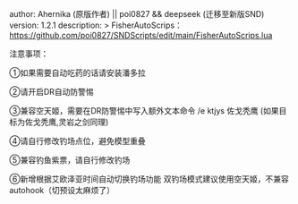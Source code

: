 author: Ahernika (原版作者) || poi0827 && deepseek (迁移至新版SND)
version: 1.2.1
description: >
  FisherAutoScrips：https://github.com/poi0827/SNDScripts/edit/main/FisherAutoScrips.lua 

  注意事项：

  ①如果需要自动吃药的话请安装潘多拉

  ②请开启DR自动防警惕

  ③兼容空天姬，需要在DR防警惕中写入额外文本命令 /e ktjys 佐戈秃鹰 (如果目标为佐戈秃鹰,灵岩之剑同理)

  ④请自行修改钓场点位，避免模型重叠

  ⑤兼容钓鱼紫票，请自行修改钓场

  ⑥新增根据艾欧泽亚时间自动切换钓场功能 双钓场模式建议使用空天姬，不兼容autohook（切预设太麻烦了）
